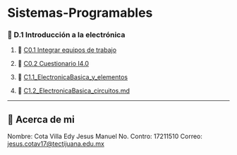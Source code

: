 # Sistemas-Programables

### :blue_book: D.1 Introducción a la electrónica

1. :book: [C0.1 Integrar equipos de trabajo](blog/C0.1_CotaVillaEdyJesusManuel.md)
  
2. :book: [C0.2 Cuestionario I4.0](blog/C0.2_EdyCota_Dream_Team.md)

3. :book: [C1.1_ElectronicaBasica_y_elementos](blog/C1.1_ElectronicaBasica_y_elementos.md)

4. :book: [C1.2_ElectronicaBasica_circuitos.md](blog/C1.2_EdyCota_Dream_Team.md)

---
## :turtle: Acerca de mi
Nombre: Cota Villa Edy Jesus Manuel
No. Contro: 17211510
Correo: jesus.cotav17@tectijuana.edu.mx